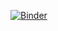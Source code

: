 [![Binder](https://mybinder.org/badge_logo.svg)](https://mybinder.org/v2/gh/plmcneary/CS590-Course-Exercises/master)
